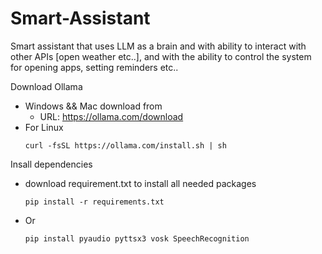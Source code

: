 # Smart-Assistant
Smart assistant that uses LLM as a brain and with ability to interact with other APIs [open weather etc..], and with the ability to control the system for opening apps, setting reminders etc..

Download Ollama

* Windows && Mac download from
    * URL: https://ollama.com/download
* For Linux
  ```
  curl -fsSL https://ollama.com/install.sh | sh
  ```

Insall dependencies

* download requirement.txt to install all needed packages
    ```
    pip install -r requirements.txt
    ```
* Or 
    ```
    pip install pyaudio pyttsx3 vosk SpeechRecognition
    ```
